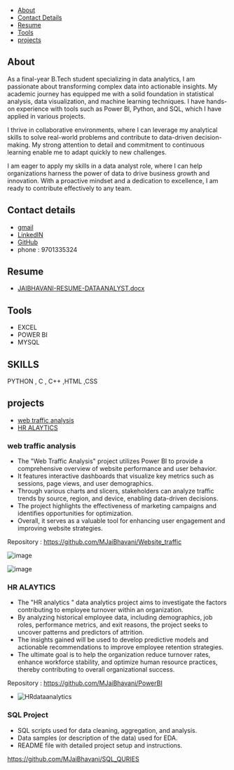- [About](#About)
- [Contact Details](#contact-details)
- [Resume](#resume)
- [Tools](#tools)
- [projects](#projects)

## About 

As a final-year B.Tech student specializing in data analytics, I am passionate about transforming complex data into actionable insights. My academic journey has equipped me with a solid foundation in statistical analysis, data visualization, and machine learning techniques. I have hands-on experience with tools such as Power BI, Python, and SQL, which I have applied in various projects.

I thrive in collaborative environments, where I can leverage my analytical skills to solve real-world problems and contribute to data-driven decision-making. My strong attention to detail and commitment to continuous learning enable me to adapt quickly to new challenges. 

I am eager to apply my skills in a data analyst role, where I can help organizations harness the power of data to drive business growth and innovation. With a proactive mindset and a dedication to excellence, I am ready to contribute effectively to any team.


## Contact details
- [gmail](jaibhavani1706@gmail.com)
- [LinkedIN](https://www.linkedin.com/in/jai-bhavani-565433318?utm_source=share&utm_campaign=share_via&utm_content=profile&utm_medium=android_app)
- [GitHub](https://github.com/MJaiBhavani)
- phone : 9701335324

## Resume 

 - [JAIBHAVANI-RESUME-DATAANALYST.docx](https://github.com/user-attachments/files/17688638/JAIBHAVANI-RESUME-DATAANALYST.docx)

## Tools
- EXCEL
- POWER BI
- MYSQL

## SKILLS 
PYTHON , C , C++ ,HTML ,CSS 


## projects 

- [web traffic analysis](#web-traffic-analysis)
- [HR ALAYTICS](#HR-ALAYTICS)

### web traffic analysis 
-  The "Web Traffic Analysis" project utilizes Power BI to provide a comprehensive overview of website performance and user behavior.
-  It features interactive dashboards that visualize key metrics such as sessions, page views, and user demographics.
-  Through various charts and slicers, stakeholders can analyze traffic trends by source, region, and device, enabling data-driven decisions.
-  The project highlights the effectiveness of marketing campaigns and identifies opportunities for optimization.
-  Overall, it serves as a valuable tool for enhancing user engagement and improving website strategies.

Repository : https://github.com/MJaiBhavani/Website_traffic

![image](https://github.com/user-attachments/assets/e9542e6d-897c-45a4-b497-2e94759f494a)


![image](https://github.com/user-attachments/assets/c40b83f5-5e87-4d80-ac0c-41e51f3954da)


### HR ALAYTICS 
 -  The "HR analytics " data analytics project aims to investigate the factors contributing to employee turnover within an organization.
 -  By analyzing historical employee data, including demographics, job roles, performance metrics, and exit reasons, the project seeks to uncover patterns and predictors of attrition.
 -  The insights gained will be used to develop predictive models and actionable recommendations to improve employee retention strategies.
 -  The ultimate goal is to help the organization reduce turnover rates, enhance workforce stability, and optimize human resource practices, thereby contributing to overall organizational success.

Repository : https://github.com/MJaiBhavani/PowerBI

 -  ![HRdataanalytics](https://github.com/user-attachments/assets/e68b08fa-1219-45b4-8a5c-4f74b16796d5)

### SQL Project 

- SQL scripts used for data cleaning, aggregation, and analysis.
- Data samples (or description of the data) used for EDA.
- README file with detailed project setup and instructions. 

https://github.com/MJaiBhavani/SQL_QURIES
   


  


